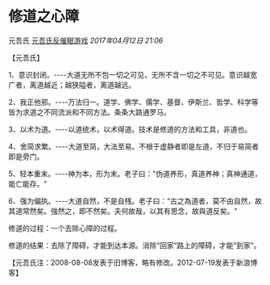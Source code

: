 # 修道之心障

元吾氏 [元吾氏反催眠游戏](javascript:void(0);) *2017年04月12日 21:06*

【元吾氏】



  1、意识封闭。----大道无所不包一切之可见，无所不含一切之不可见。意识越宽广者，离道越近；越狭隘者，离道越远。



  2、我正他邪。----万法归一。道学、佛学、儒学、基督、伊斯兰、哲学、科学等皆为求道之不同流派和不同方法。条条大路通罗马。



  3、以术为道。----以道统术，以术得道。技术是修道的方法和工具，非道也。



  4、舍简求繁。----大道至简，大法至易。不根于虚静者即是左道，不归于易简者即是旁门。



  5、轻本重末。----神为本，形为末。老子曰："伪道养形，真道养神；真神通道，能亡能存。"



  6、强为偏执。----大道自然，不是自残。老子曰："古之為道者，莫不由自然，故其道常然矣。強然之，即不然矣。夫何故哉，以其有思念，故與道反矣。"

 

  修道的过程：一个去除心障的过程。



  修道的结果：去除了障碍，才能到达本源。消除“回家”路上的障碍，才能“到家”。

 

【元吾氏注：2008-08-08发表于旧博客，略有修改。2012-07-19发表于新浪博客】